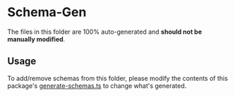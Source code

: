 # Schema-Gen

The files in this folder are 100% auto-generated and **should not be manually modified**.

## Usage

To add/remove schemas from this folder, please modify the contents of this package's [generate-schemas.ts](../generate-schemas.ts) to change what's generated.
